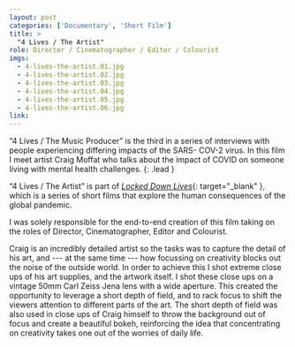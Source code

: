 ```yaml
---
layout: post
categories: ['Documentary', 'Short Film']
title: >
  "4 Lives / The Artist" 
role: Director / Cinematographer / Editor / Colourist
imgs: 
  - 4-lives-the-artist.01.jpg
  - 4-lives-the-artist.02.jpg
  - 4-lives-the-artist.03.jpg
  - 4-lives-the-artist.04.jpg
  - 4-lives-the-artist.05.jpg
  - 4-lives-the-artist.06.jpg
link: 
---
```


“4 Lives / The Music Producer” is the third in a series of interviews with people experiencing differing impacts of the SARS- COV-2 virus. In this film I meet artist Craig Moffat who talks about the impact of COVID on someone living with mental health challenges.
{: .lead }

“4 Lives / The Artist” is part of [_Locked Down Lives_](https://www.facebook.com/lockeddownlives/){: target="_blank" }, which is a series of short films that explore the human consequences of the global pandemic.

I was solely responsible for the end-to-end creation of this film taking on the roles of Director, Cinematographer, Editor and Colourist.

Craig is an incredibly detailed artist so the tasks was to capture the detail of his art, and --- at the same time --- how focussing on creativity blocks out the noise of the outside world. In order to achieve this I shot extreme close ups of his art supplies, and the artwork itself. I shot these close ups on a vintage 50mm Carl Zeiss Jena lens with a wide aperture. This created the opportunity to leverage a short depth of field, and to rack focus to shift the viewers attention to different parts of the art. The short depth of field was also used in close ups of Craig himself to throw the background out of focus and create a beautiful bokeh, reinforcing the idea that concentrating on creativity takes one out of the worries of daily life.
